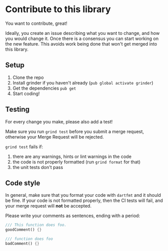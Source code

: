 Contribute to this library
==========================

You want to contribute, great!

Ideally, you create an issue describing what you want to change, and
how you would change it.
Once there is a consensus you can start working on the new feature. This avoids
work being done that won't get merged into this library.

## Setup

1. Clone the repo
2. Install grinder if you haven't already (`pub global activate grinder`)
3. Get the dependencies `pub get`
4. Start coding!

## Testing

For every change you make, please also add a test!

Make sure you run `grind test` before you submit a merge request, otherwise your
Merge Request will be rejected.

`grind test` fails if:

1. there are any warnings, hints or lint warnings in the code
2. the code is not properly formatted (run `grind format` for that)
3. the unit tests don't pass

## Code style

In general, make sure that you format your code with `dartfmt` and it should be fine.
If your code is not formatted properly, then the CI tests will fail, and your merge
request will **not** be accepted.

Please write your comments as sentences, ending with a period:

```dart
/// This function does foo.
goodComment() {}

/// function does foo
badComment() {}
```